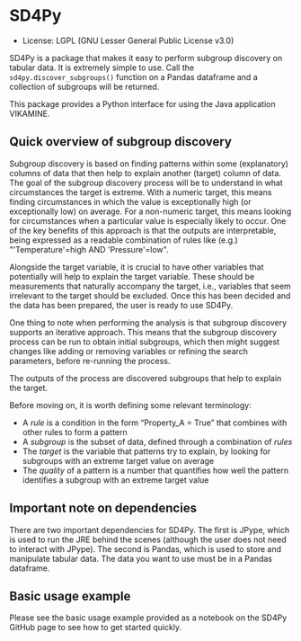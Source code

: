 # SD4Py

* License: LGPL (GNU Lesser General Public License v3.0)

SD4Py is a package that makes it easy to perform subgroup discovery on tabular data. It is extremely simple to use. Call the `sd4py.discover_subgroups()` function on a Pandas dataframe and a collection of subgroups will be returned. 

This package provides a Python interface for using the Java application VIKAMINE. 

## Quick overview of subgroup discovery

Subgroup discovery is based on finding patterns within some (explanatory) columns of data that then help to explain another (target) column of data. 
The goal of the subgroup discovery process will be to understand in what circumstances the target is extreme. With a numeric target, this means finding circumstances in which the value is exceptionally high (or exceptionally low) on average.
For a non-numeric target, this means looking for circumstances when a particular value is especially likely to occur.
One of the key benefits of this approach is that the outputs are interpretable, being expressed as a readable combination of rules like (e.g.)  "'Temperature'=high AND 'Pressure'=low". 

Alongside the target variable, it is crucial to have other variables that potentially will help to explain the target variable. These should be measurements that naturally accompany the target, i.e., variables that seem irrelevant to the target should be excluded. 
Once this has been decided and the data has been prepared, the user is ready to use SD4Py. 

One thing to note when performing the analysis is that subgroup discovery supports an iterative approach. This means that the subgroup discovery process can be run to obtain initial subgroups, 
which then might suggest changes like adding or removing variables or refining the search parameters, before re-running the process. 

The outputs of the process are discovered subgroups that help to explain the target. 

Before moving on, it is worth defining some relevant terminology:
 * A *rule* is a condition in the form “Property_A = True” that combines with other rules to form a pattern
 * A *subgroup* is the subset of data, defined through a combination of *rules*
 * The *target* is the variable that patterns try to explain, by looking for subgroups with an extreme target value on average
 * The *quality* of a pattern is a number that quantifies how well the pattern identifies a subgroup with an extreme target value

## Important note on dependencies 

There are two important dependencies for SD4Py. The first is JPype, which is used to run the JRE behind the scenes (although the user does not need to interact with JPype). 
The second is Pandas, which is used to store and manipulate tabular data. The data you want to use must be in a Pandas dataframe. 

## Basic usage example 

Please see the basic usage example provided as a notebook on the SD4Py GitHub page to see how to get started quickly. 
